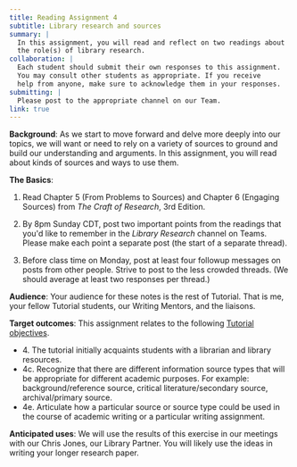 ```yaml
---
title: Reading Assignment 4
subtitle: Library research and sources
summary: |
  In this assignment, you will read and reflect on two readings about
  the role(s) of library research.
collaboration: |
  Each student should submit their own responses to this assignment.
  You may consult other students as appropriate. If you receive
  help from anyone, make sure to acknowledge them in your responses.
submitting: |
  Please post to the appropriate channel on our Team.
link: true
---
```

**Background**: As we start to move forward and delve more deeply into
our topics, we will want or need to rely on a variety of sources to
ground and build our understanding and arguments.  In this assignment,
you will read about kinds of sources and ways to use them.

**The Basics**: 

1. Read Chapter 5 (From Problems to Sources) and Chapter 6 (Engaging
Sources) from _The Craft of Research_, 3rd Edition.

2. By 8pm Sunday CDT, post two important points from the readings
that you'd like to remember in the _Library Research_ channel on
Teams.  Please make each point a separate post (the start of a
separate thread).

3. Before class time on Monday, post at least four followup messages
on posts from other people.  Strive to post to the less crowded
threads.  (We should average at least two responses per thread.)

**Audience**: Your audience for these notes is the rest of Tutorial.
That is me, your fellow Tutorial students, our Writing Mentors, and
the liaisons.

**Target outcomes**: This assignment relates to the following [Tutorial
objectives](../handouts/objectives).

* 4\. The tutorial initially acquaints students with a librarian and library resources.
* 4c\. Recognize that there are different information source types that will be appropriate for different academic purposes. For example: background/reference source, critical literature/secondary source, archival/primary source.
* 4e\. Articulate how a particular source or source type could be used in the course of academic writing or a particular writing assignment.

**Anticipated uses**: We will use the results of this exercise in
our meetings with our Chris Jones, our Library Partner.  You will
likely use the ideas in writing your longer research paper.

